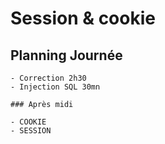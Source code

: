 # Session & cookie

## Planning Journée
```
- Correction 2h30
- Injection SQL 30mn

### Après midi

- COOKIE
- SESSION
```